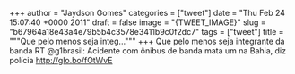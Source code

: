 
+++
author = "Jaydson Gomes"
categories = ["tweet"]
date = "Thu Feb 24 15:07:40 +0000 2011"
draft = false
image = "{TWEET_IMAGE}"
slug = "b67964a18e43a4e79b5b4c3578e3411b9c0f2dc7"
tags = ["tweet"]
title = """Que pelo menos seja integ..."""
+++
Que pelo menos seja integrante da banda RT @g1brasil: Acidente com ônibus de banda mata um na Bahia, diz polícia http://glo.bo/fOtWvE
